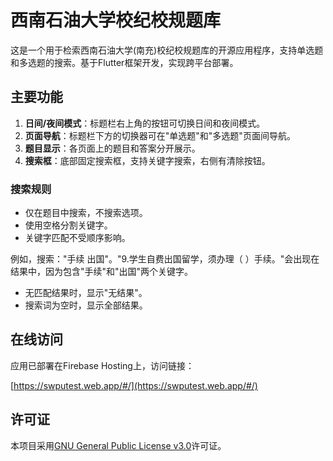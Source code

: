 # 西南石油大学校纪校规题库

这是一个用于检索西南石油大学(南充)校纪校规题库的开源应用程序，支持单选题和多选题的搜索。基于Flutter框架开发，实现跨平台部署。

## 主要功能

1. **日间/夜间模式**：标题栏右上角的按钮可切换日间和夜间模式。
2. **页面导航**：标题栏下方的切换器可在"单选题"和"多选题"页面间导航。
3. **题目显示**：各页面上的题目和答案分开展示。
4. **搜索框**：底部固定搜索框，支持关键字搜索，右侧有清除按钮。

### 搜索规则

- 仅在题目中搜索，不搜索选项。
- 使用空格分割关键字。
- 关键字匹配不受顺序影响。

例如，搜索："手续 出国"。"9.学生自费出国留学，须办理（ ）手续。"会出现在结果中，因为包含"手续"和"出国"两个关键字。

- 无匹配结果时，显示"无结果"。
- 搜索词为空时，显示全部结果。

## 在线访问

应用已部署在Firebase Hosting上，访问链接：

[https://swputest.web.app/#/](https://swputest.web.app/#/)

## 许可证

本项目采用[GNU General Public License v3.0](LICENSE)许可证。